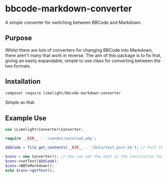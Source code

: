 # bbcode-markdown-converter
A simple converter for switching between BBCode and Markdown.

## Purpose

Whilst there are lots of converters for changing BBCode into Markdown, there aren't many that work in reverse.
The aim of this package is to fix that, giving an easily expandable, simple to use class for converting between the two formats.

## Installation

```bash
composer require limelight/bbcode-markdown-converter
```

Simple as that.

## Example Use
```php
use \Limelight\Converter\Converter;

require __DIR__ . '/vendor/autoload.php';

$bbCode = file_get_contents(__DIR__ . '/data/test_post.bb'); // Pull the test post.

$conv = new Converter(); // You can set the text in the constructor too.
$conv->setText($bbCode);
$conv->BBToMarkdown();
echo $conv->getText();
```